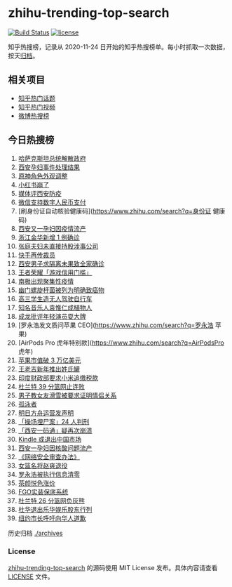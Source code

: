# zhihu-trending-top-search

[![Build Status](https://github.com/justjavac/zhihu-trending-top-search/workflows/ci/badge.svg?branch=main)](https://github.com/justjavac/zhihu-trending-top-search/actions)
[![license](https://img.shields.io/github/license/justjavac/zhihu-trending-top-search)](https://github.com/justjavac/zhihu-trending-top-search/blob/main/LICENSE)

知乎热搜榜，记录从 2020-11-24 日开始的知乎热搜榜单。每小时抓取一次数据，按天[归档](./archives)。

## 相关项目

- [知乎热门话题](https://github.com/justjavac/zhihu-trending-hot-questions)
- [知乎热门视频](https://github.com/justjavac/zhihu-trending-hot-video)
- [微博热搜榜](https://github.com/justjavac/weibo-trending-hot-search)

## 今日热搜榜

<!-- BEGIN -->
<!-- 最后更新时间 Thu Jan 06 2022 19:06:09 GMT+0800 (China Standard Time) -->

1. [哈萨克斯坦总统解散政府](https://www.zhihu.com/search?q=哈萨克斯坦)
1. [西安孕妇事件处理结果](https://www.zhihu.com/search?q=西安孕妇)
1. [原神角色外观调整](https://www.zhihu.com/search?q=原神)
1. [小红书崩了](https://www.zhihu.com/search?q=小红书崩了)
1. [媒体评西安防疫](https://www.zhihu.com/search?q=西安疫情)
1. [微信支持数字人民币支付](https://www.zhihu.com/search?q=数字人民币)
1. [刷身份证自动核验健康码](https://www.zhihu.com/search?q=身份证 健康码)
1. [西安又一孕妇因疫情流产](https://www.zhihu.com/search?q=西安孕妇流产)
1. [浙江金华新增 1 例确诊](https://www.zhihu.com/search?q=浙江疫情)
1. [张庭夫妇未直接持股涉事公司](https://www.zhihu.com/search?q=张庭夫妇)
1. [快手再传裁员](https://www.zhihu.com/search?q=快手裁员)
1. [西安男子求隔离未果致全家确诊](https://www.zhihu.com/search?q=西安男子求隔离)
1. [王者荣耀「游戏信用门槛」](https://www.zhihu.com/search?q=王者荣耀)
1. [南极出现聚集性疫情](https://www.zhihu.com/search?q=南极疫情)
1. [幽门螺旋杆菌被列为明确致癌物](https://www.zhihu.com/search?q=幽门螺旋杆菌)
1. [高三学生造无人驾驶自行车](https://www.zhihu.com/search?q=无人驾驶自行车)
1. [知名音乐人袁惟仁成植物人](https://www.zhihu.com/search?q=袁惟仁)
1. [成龙批评年轻演员耍大牌](https://www.zhihu.com/search?q=成龙批评年轻演员)
1. [罗永浩发文质问苹果 CEO](https://www.zhihu.com/search?q=罗永浩 苹果)
1. [AirPods Pro 虎年特别款](https://www.zhihu.com/search?q=AirPodsPro 虎年)
1. [苹果市值破 3 万亿美元](https://www.zhihu.com/search?q=苹果市值)
1. [王老吉新年推出姓氏罐](https://www.zhihu.com/search?q=王老吉)
1. [印度财政部要求小米追缴税款](https://www.zhihu.com/search?q=小米)
1. [杜兰特 39 分篮网止连败](https://www.zhihu.com/search?q=篮网)
1. [男子教女友滑雪被要求证明情侣关系](https://www.zhihu.com/search?q=云佛山滑雪场)
1. [孤泳者](https://www.zhihu.com/search?q=孤泳者)
1. [明日方舟运营发声明](https://www.zhihu.com/search?q=明日方舟)
1. [「操场埋尸案」24 人判刑](https://www.zhihu.com/search?q=操场埋尸案)
1. [「西安一码通」疑再次崩溃](https://www.zhihu.com/search?q=西安一码通)
1. [Kindle 或退出中国市场](https://www.zhihu.com/search?q=Kindle)
1. [西安一孕妇因核酸问题流产](https://www.zhihu.com/search?q=西安孕妇)
1. [《网络安全审查办法》](https://www.zhihu.com/search?q=网络安全审查办法)
1. [女篮名将赵爽退役](https://www.zhihu.com/search?q=赵爽)
1. [罗永浩被执行信息清零](https://www.zhihu.com/search?q=罗永浩)
1. [茶颜悦色涨价](https://www.zhihu.com/search?q=茶颜悦色)
1. [FGO实装保底系统](https://www.zhihu.com/search?q=fgo)
1. [杜兰特 26 分篮网负灰熊](https://www.zhihu.com/search?q=篮网)
1. [杜华退出乐华娱乐股东行列](https://www.zhihu.com/search?q=杜华)
1. [纽约市长呼吁向华人道歉](https://www.zhihu.com/search?q=纽约市长道歉)

<!-- END -->

历史归档 [./archives](./archives)

### License

[zhihu-trending-top-search](https://github.com/justjavac/zhihu-trending-top-search)
的源码使用 MIT License 发布。具体内容请查看 [LICENSE](./LICENSE) 文件。
